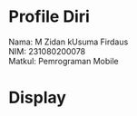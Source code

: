 # Profile Diri

Nama: M Zidan kUsuma Firdaus <br/>
NIM: 231080200078 <br/>
Matkul: Pemrograman Mobile <br/>

# Display
